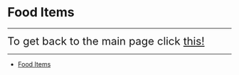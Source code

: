 # Food Items

---

<font size="5">To get back to the main page click <a href="../DeltaBlox">this!</a></font>

---

- [Food Items](#food-items)